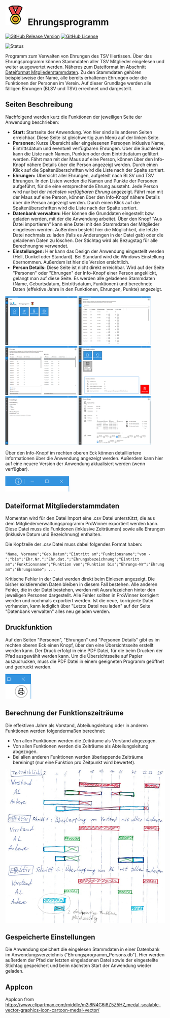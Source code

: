 # ![AppIcon](https://github.com/M1S2/Ehrungsprogramm/raw/master/Icons/AppIcon.png) Ehrungsprogramm

[![GitHub Release Version](https://img.shields.io/github/v/release/M1S2/Ehrungsprogramm)](https://github.com/M1S2/Ehrungsprogramm/releases/latest)
[![GitHub License](https://img.shields.io/github/license/M1S2/Ehrungsprogramm)](https://github.com/M1S2/Ehrungsprogramm/blob/master/LICENSE.md)


![Status](https://img.shields.io/badge/status-Development-blue)

Programm zum Verwalten von Ehrungen des TSV Illertissen.
Über das Ehrungsprogramm können Stammdaten aller TSV Mitglieder eingelesen und weiter ausgewertet werden. Näheres zum Dateiformat im Abschnitt [Dateiformat Mitgliederstammdaten](#dateiformat-mitgliederstammdaten).
Zu den Stammdaten gehören beispielsweise der Name, alle bereits erhaltenen Ehrungen oder die Funktionen der Personen im Verein.
Auf dieser Grundlage werden alle fälligen Ehrungen (BLSV und TSV) errechnet und dargestellt.

## Seiten Beschreibung
Nachfolgend werden kurz die Funktionen der jeweiligen Seite der Anwendung beschrieben:
- **Start:** Startseite der Anwendung. Von hier sind alle anderen Seiten erreichbar. Diese Seite ist gleichwertig zum Menü auf der linken Seite.
- **Personen:** Kurze Übersicht aller eingelesenen Personen inklusive Name, Eintrittsdatum und eventuell verfügbaren Ehrungen. Über die Suchleiste kann die Liste nach Namen, Punkten oder dem Eintrittsdatum gefiltert werden. Fährt man mit der Maus auf eine Person, können über den Info-Knopf nähere Details über die Person angezeigt werden. Durch einen Klick auf die Spaltenüberschriften wird die Liste nach der Spalte sortiert.
- **Ehrungen:** Übersicht aller Ehrungen, aufgeteilt nach BLSV und TSV Ehrungen. In den Listen werden die Namen und Punkte der Personen aufgeführt, für die eine entsprechende Ehrung aussteht. Jede Person wird nur bei der *höchsten verfügbaren Ehrung* angezeigt. Fährt man mit der Maus auf eine Person, können über den Info-Knopf nähere Details über die Person angezeigt werden. Durch einen Klick auf die Spaltenüberschriften wird die Liste nach der Spalte sortiert.
- **Datenbank verwalten:** Hier können die Grunddaten eingestellt bzw. geladen werden, mit der die Anwendung arbeitet. Über den Knopf "Aus Datei importieren" kann eine Datei mit den Stammdaten der Mitglieder eingelesen werden. Außerdem besteht hier die Möglichkeit, die letzte Datei nochmals zu laden (falls es Änderungen in der Datei gab) oder die geladenen Daten zu löschen. Der Stichtag wird als Bezugstag für alle Berechnungne verwendet.
- **Einstellungen:** Hier kann das Design der Anwendung eingestellt werden (Hell, Dunkel oder Standard). Bei Standard wird die Windows Einstellung übernommen. Außerdem ist hier die Version ersichtlich.
- **Person Details:** Diese Seite ist nicht direkt erreichbar. Wird auf der Seite "Personen" oder "Ehrungen" der Info-Knopf einer Person angeklickt, gelangt man auf diese Seite. Es werden alle geladenen Stammdaten (Name, Geburtsdatum, Eintrittsdatum, Funktionen) und berechnete Daten (effektive Jahre in den Funktionen, Ehrungen, Punkte) angezeigt.

<img src="https://github.com/M1S2/Ehrungsprogramm/raw/master/Screenshots/Screenshot_Start.png" width="45%"></img>
<img src="https://github.com/M1S2/Ehrungsprogramm/raw/master/Screenshots/Screenshot_Persons.png" width="45%"></img>
<img src="https://github.com/M1S2/Ehrungsprogramm/raw/master/Screenshots/Screenshot_Rewards.png" width="45%"></img>
<img src="https://github.com/M1S2/Ehrungsprogramm/raw/master/Screenshots/Screenshot_ManageDatabase.png" width="45%"></img>
<img src="https://github.com/M1S2/Ehrungsprogramm/raw/master/Screenshots/Screenshot_Settings.png" width="45%"></img>
<img src="https://github.com/M1S2/Ehrungsprogramm/raw/master/Screenshots/Screenshot_PersonDetails.png" width="45%"></img>

Über den Info-Knopf im rechten oberen Eck können detailliertere Informationen über die Anwendung angezeigt werden. Außerdem kann hier auf eine neuere Version der Anwendung aktualisiert werden (wenn verfügbar).

![AppInfoButton](https://github.com/M1S2/Ehrungsprogramm/raw/master/Screenshots/Screenshot_AppInfoButton.png)

## Dateiformat Mitgliederstammdaten
Momentan wird für den Datei Import eine .csv Datei unterstützt, die aus dem Mitgliederverwaltungsprogramm ProWinner exportiert werden kann. Diese Datei muss die Funktionen (inklusive Zeiträumen) sowie alle Ehrungen (inklusive Datum und Bezeichnung) enthalten.

Die Kopfzeile der .csv Datei muss dabei folgendes Format haben:
```
"Name, Vorname";"Geb.Datum";"Eintritt am";"Funktionsname";"von -";"bis";"Ehr.Nr.";"Ehr.dat.";"Ehrungsbezeichnung";"Eintritt am";"Funktionsname";"Funktion von";"Funktion bis";"Ehrungs-Nr";"Ehrung am";"Ehrungsname"; ...
```

Kritische Fehler in der Datei werden direkt beim Einlesen angezeigt. Die bisher existierenden Daten bleiben in diesem Fall bestehen.
Alle anderen Fehler, die in der Datei bestehen, werden mit Ausrufezeichen hinter den jeweiligen Personen dargestellt.
Alle Fehler sollten in ProWinner korrigiert werden und nochmals exportiert werden. Ist die neue, korrigierte Datei vorhanden, kann lediglich über "Letzte Datei neu laden" auf der Seite "Datenbank verwalten" alles neu geladen werden.

## Druckfunktion
Auf den Seiten "Personen", "Ehrungen" und "Personen Details" gibt es im rechten oberen Eck einen Knopf, über den eine Übersichtsseite erstellt werden kann. Der Druck erfolgt in eine PDF Datei, für die beim Drucken der Pfad ausgewählt werden kann.
Um die Übersichtsseite auf Papier auszudrucken, muss die PDF Datei in einem geeigneten Programm geöffnet und gedruckt werden.

![PrintButton](https://github.com/M1S2/Ehrungsprogramm/raw/master/Screenshots/Screenshot_PrintButton.png)

## Berechnung der Funktionszeiträume
Die effektiven Jahre als Vorstand, Abteilungsleitung oder in anderen Funktionen werden folgendermaßen berechnet:
- Von allen Funktionen werden die Zeiträume als Vorstand abgezogen.
- Von allen Funktionen werden die Zeiträume als Abteilungsleitung abgezogen.
- Bei allen anderen Funktionen werden überlappende Zeiträume bereiningt (nur eine Funktion pro Zeitpunkt wird bewertet).

![Konzepte Berechnung Zeiträume](https://github.com/M1S2/Ehrungsprogramm/raw/master/Screenshots/Konzept_Berechnung_Zeitraeume.jpg)

## Gespeicherte Einstellungen
Die Anwendung speichert die eingelesen Stammdaten in einer Datenbank im Anwendungsverzeichnis ("Ehrungsprogramm_Persons.db").
Hier werden außerdem der Pfad der letzten eingeladenen Datei sowie der eingestellte Stichtag gespeichert und beim nächsten Start der Anwendung wieder geladen.

## AppIcon
AppIcon from https://www.clipartmax.com/middle/m2i8N4G6i8Z5Z5H7_medal-scalable-vector-graphics-icon-cartoon-medal-vector/